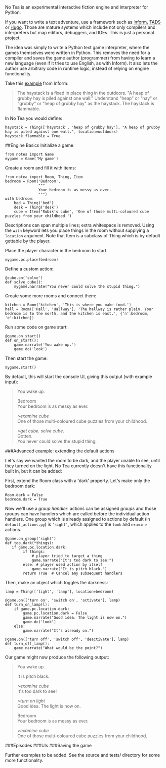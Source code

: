 No Tea is an experimental interactive fiction engine and interpreter for Python.

If you want to write a text adventure, use a framework such as [Inform][1], [TADS][2] or [Hugo][3]. Those are mature systems which include not only compilers and interpreters but map editors, debuggers, and IDEs. This is just a personal project. 

  [1]: http://inform7.com/
  [2]: http://www.tads.org/
  [3]: http://www.generalcoffee.com/index_noflash.php?content=hugo
  
The idea was simply to write a Python text game interpreter, where the games themselves were written in Python. This removes the need for a compiler and saves the game author (programmer) from having to learn a new language (even if it tries to use English, as with Inform). It also lets the author use arbitrary code in runtime logic, instead of relying on engine functionality.

Take this [example](http://inform7.com/learn/eg/dm/source_26.html) from Inform:

> The haystack is a fixed in place thing in the outdoors. "A heap of grubby hay is piled against one wall." Understand "heap" or "hay" or "grubby" or "heap of grubby hay" as the haystack. The haystack is flammable.

In No Tea you would define:

	haystack = Thing(['haystack', 'heap of grubby hay'], "A heap of grubby hay is piled against one wall.", location=outdoors)
    haystack.flammable = True
    

##Engine Basics
Initialize a game:

    from notea import Game
    mygame = Game('My game')


Create a room and fill it with items:

    from notea import Room, Thing, Item
	bedroom = Room('Bedroom',
                   """
                   Your bedroom is as messy as ever.
                   """)
    with bedroom:
    	bed = Thing('bed')
        desk = Thing('desk')
        cube = Item("Rubik's cube", 'One of those multi-coloured cube puzzles from your childhood.')

Descriptions can span multiple lines; extra  whitespace is removed. Using the `with` keyword lets you place things in the room without supplying a `location` argument. Note that Item is a subclass of Thing which is by default gettable by the player.

Place the player character in the bedroom to start:

	mygame.pc.place(bedroom)
    
Define a custom action:

	@cube.on('solve')
    def solve_cube():
    	mygame.narrate("You never could solve the stupid thing.")

Create some more rooms and connect them:

	kitchen = Room('kitchen', 'This is where you make food.')
	hall = Room(['Hall', 'Hallway'], 'The hallway is rather plain. Your bedroom is to the north, and the kitchen is east.', {'n':bedroom, 'e':kitchen})

Run some code on game start:

	@game.on_start()
	def on_start():
		game.narrate('You wake up.')
        game.do('look')
        
Then start the game:

	mygame.start()
    
By default, this will start the console UI, giving this output (with example input):

>You wake up.
>
>Bedroom  
>Your bedroom is as messy as ever.
>
>\>_examine cube_  
>One of those multi-coloured cube puzzles from your childhood.
>
>\>_get cube. solve cube._  
>Gotten.  
>You never could solve the stupid thing. 

###Advanced example: extending the default actions

Let's say we wanted the room to be dark, and the player unable to see, until they turned on the light. No Tea currently doesn't have this functionality built in, but it can be added:

First, extend the Room class with a 'dark' property. Let's make only the bedroom dark:
	
    Room.dark = False
	bedroom.dark = True
    
Now we'll use a *group handler*: actions can be assigned *groups* and those groups can have handlers which are called before the individual action handlers. One group which is already assigned to actions by default (in `default_actions.py`) is `'sight'`, which applies to the `look` and `examine` actions.

	@game.on_group('sight')
	def too_dark(*things):
 	   if game.pc.location.dark:
			if things:
            	# player tried to target a thing
    	    	game.narrate("It's too dark to see!")
        	else: # player used action by itself
            	game.narrate("It is pitch black.")
            return True  # Cancel any subsequent handlers
    
Then, make an object which toggles the darkness:
	
    lamp = Thing(['light', 'lamp'], location=bedroom)
    
    @game.on(['turn on', 'switch on', 'activate'], lamp)
    def turn_on_lamp(l):
        if game.pc.location.dark:
            game.pc.location.dark = False
            game.narrate("Good idea. The light is now on.")
            game.do('look')
        else:
            game.narrate("It's already on.")
            
    @game.on(['turn off', 'switch off', 'deactivate'], lamp)
    def turn_off_lamp():
        game.narrate("What would be the point?")
        
Our game might now produce the following output:

>You wake up.
>
>It is pitch black.
> 
>\>_examine cube_   
>It's too dark to see!  
>
>\>_turn on light_  
>Good idea. The light is now on.
>
>Bedroom  
>Your bedroom is as messy as ever.
>
>\>_examine cube_  
>One of those multi-coloured cube puzzles from your childhood.


###Episodes
###UIs
###Saving the game

Further examples to be added. See the source and tests/ directory for some more functionality.

